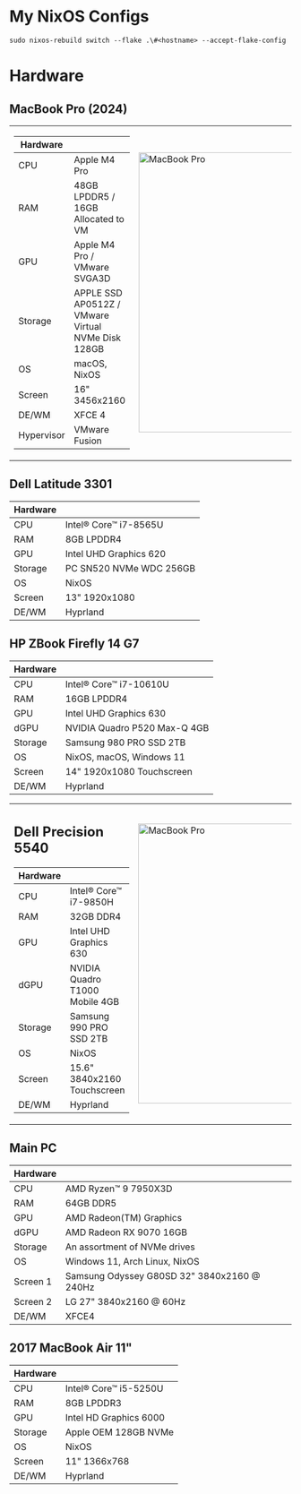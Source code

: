 # My NixOS Configs
`sudo nixos-rebuild switch --flake .\#<hostname> --accept-flake-config`

# Hardware
## MacBook Pro (2024)

<table>
<tr>
<td>

| Hardware  | |
| ------------- | ------------- |
| CPU  | Apple M4 Pro |
| RAM  | 48GB LPDDR5 / 16GB Allocated to VM |
| GPU  | Apple M4 Pro / VMware SVGA3D |
| Storage  | APPLE SSD AP0512Z / VMware Virtual NVMe Disk 128GB |
| OS  | macOS, NixOS |
| Screen  | 16" 3456x2160  |
| DE/WM | XFCE 4 |
| Hypervisor | VMware Fusion |

</td>
<td>

<img src="https://github.com/user-attachments/assets/c582e86d-3d64-4529-9313-59ffd8077f4b" alt="MacBook Pro" width="500"/>

</td>
</tr>
</table>


## Dell Latitude 3301
| Hardware  | |
| ------------- | ------------- |
| CPU  | Intel® Core™ i7-8565U |
| RAM  | 8GB LPDDR4 |
| GPU  | Intel UHD Graphics 620  |
| Storage  | PC SN520 NVMe WDC 256GB |
| OS  | NixOS |
| Screen  | 13" 1920x1080  |
| DE/WM | Hyprland |

## HP ZBook Firefly 14 G7 
| Hardware  | |
| ------------- | ------------- |
| CPU  | Intel® Core™ i7-10610U |
| RAM  | 16GB LPDDR4 |
| GPU  | Intel UHD Graphics 630  |
| dGPU  | NVIDIA Quadro P520 Max-Q 4GB  |
| Storage  | Samsung 980 PRO SSD 2TB |
| OS  | NixOS, macOS,  Windows 11  |
| Screen  | 14" 1920x1080 Touchscreen  |
| DE/WM | Hyprland |

<table>
<tr>
<td>

## Dell Precision 5540
| Hardware  | |
| ------------- | ------------- |
| CPU  | Intel® Core™ i7-9850H |
| RAM  | 32GB DDR4 |
| GPU  | Intel UHD Graphics 630  |
| dGPU  | NVIDIA Quadro T1000 Mobile 4GB  |
| Storage  | Samsung 990 PRO SSD 2TB |
| OS  | NixOS |
| Screen  | 15.6" 3840x2160 Touchscreen  |
| DE/WM | Hyprland |

</td>
<td>

<img src="https://i.imgur.com/pJ66cPg.png" alt="MacBook Pro" width="500"/>

</td>
</tr>
</table>

## Main PC
| Hardware  | |
| ------------- | ------------- |
| CPU  | AMD Ryzen™ 9 7950X3D |
| RAM  | 64GB DDR5 |
| GPU  | AMD Radeon(TM) Graphics  |
| dGPU  | AMD Radeon RX 9070 16GB  |
| Storage  | An assortment of NVMe drives |
| OS  | Windows 11, Arch Linux, NixOS |
| Screen 1 | Samsung Odyssey G80SD 32" 3840x2160 @ 240Hz |
| Screen 2 | LG 27" 3840x2160 @ 60Hz  |
| DE/WM | XFCE4 |

## 2017 MacBook Air 11"
| Hardware  | |
| ------------- | ------------- |
| CPU  | Intel® Core™ i5-5250U |
| RAM  | 8GB LPDDR3 |
| GPU  | Intel HD Graphics 6000  |
| Storage  | Apple OEM 128GB NVMe |
| OS  | NixOS |
| Screen  | 11" 1366x768  |
| DE/WM | Hyprland |
